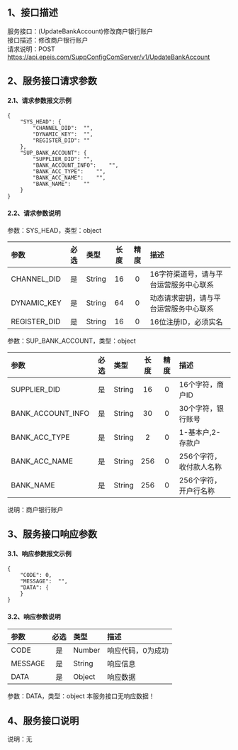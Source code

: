 ## 1、接口描述  
服务接口：(UpdateBankAccount)修改商户银行账户  
接口描述：修改商户银行账户  
请求说明：POST https://api.epeis.com/SuppConfigComServer/v1/UpdateBankAccount  
  
## 2、服务接口请求参数  
#### 2.1、请求参数报文示例  
~~~  
{
	"SYS_HEAD":	{
		"CHANNEL_DID":	"",
		"DYNAMIC_KEY":	"",
		"REGISTER_DID":	""
	},
	"SUP_BANK_ACCOUNT":	{
		"SUPPLIER_DID":	"",
		"BANK_ACCOUNT_INFO":	"",
		"BANK_ACC_TYPE":	"",
		"BANK_ACC_NAME":	"",
		"BANK_NAME":	""
	}
}  
~~~  
#### 2.2、请求参数说明  
参数：SYS_HEAD，类型：object  
  
| 参数 | 必选 | 类型 | 长度 | 精度 | 描述 |  
| :----------------- | :----: | :-------- | :----: | :----: | :---------------- |  
| CHANNEL_DID | 是 | String | 16 | 0 | 16字符渠道号，请与平台运营服务中心联系 |  
| DYNAMIC_KEY | 是 | String | 64 | 0 | 动态请求密钥，请与平台运营服务中心联系 |  
| REGISTER_DID      |  是  | String   | 16 | 0 | 16位注册ID，必须实名 |  
  
参数：SUP_BANK_ACCOUNT，类型：object  
  
| 参数              | 必选 | 类型     | 长度 | 精度 | 描述             |  
| :----------------- | :----: | :-------- | :----: | :----: | :---------------- |  
| SUPPLIER_DID |  是  | String   | 16 | 0 | 16个字符，商户ID |  
| BANK_ACCOUNT_INFO |  是  | String   | 30 | 0 | 30个字符，银行账号 |  
| BANK_ACC_TYPE |  是  | String   | 2 | 0 | 1-基本户,2-存款户 |  
| BANK_ACC_NAME |  是  | String   | 256 | 0 | 256个字符，收付款人名称 |  
| BANK_NAME |  是  | String   | 256 | 0 | 256个字符，开户行名称 |  
  
说明：商户银行账户  
  
## 3、服务接口响应参数  
#### 3.1、响应参数报文示例  
~~~  
{
	"CODE":	0,
	"MESSAGE":	"",
	"DATA":	{
	}
}  
~~~  
#### 3.2、响应参数说明  
  
| 参数              | 必选 | 类型     | 描述             |  
| :----------------- | :----: | :-------- | :---------------- |  
| CODE | 是 | Number | 响应代码，0为成功 |  
| MESSAGE | 是 | String | 响应信息 |  
| DATA | 是 | Object | 响应数据 |  
  
参数：DATA，类型：object 本服务接口无响应数据！  
## 4、服务接口说明  
说明：无  
